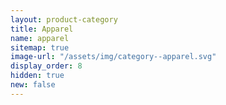 ```yaml
---
layout: product-category
title: Apparel
name: apparel
sitemap: true
image-url: "/assets/img/category--apparel.svg"
display_order: 8
hidden: true
new: false
---
```


